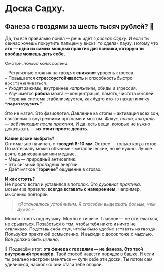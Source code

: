# Доска Садху.

## **Фанера с гвоздями за шесть тысяч рублей?** 🤬

Да, ты всё правильно понял — речь идёт о _досках Садху_. И если ты сейчас хочешь покрутить пальцем у виска, то сделай паузу. Потому что **это — одна из самых мощных практик для психики, которую ты вообще можешь дать себе.**

Смотри, _польза колоссальна_:

– Регулярные стояния на гвоздях **снижают** уровень стресса.\
– Повышается **стрессоустойчивость** и способность быстро восстанавливаться.\
– Уходят зажимы, внутреннее _напряжение,_ обиды и агрессия.\
– Улучшается **работа** мозга — концентрация, память, чистота мыслей.\
– Нервная система стабилизируется, как будто кто-то нажал кнопку **“перезагрузить”**.

Это не магия. Это физиология. Давление на стопы = активация всех зон, связанных с внутренними органами и мозгом. _Фокус, покой, контроль — всё приходит после практики._ И да, есть вещи, которые не нужно доказывать — **их стоит просто делать.**

**Какие доски выбрать?**\
Оптимально начинать с **гвоздей 8-10 мм**. Острее — только когда готов.\
По материалу можно обычные - металлические, но не нужно. Лучше взять оцинкованные или медные. \
– Медь — природный антисептик.\
– Это сильный проводник энергии.\
– Даёт мягкое **“горячее”** ощущение в стопах.

**И как стоять?**\
Не просто встал и уставился в потолок. Это _духовная практика_.\
Возьми за правило: **всегда вставать с намерением**. Например, мысленно повторяй:

> _«Я становлюсь устойчивым. Я способен выдержать больше, чем думал.»_

Можно стоять под музыку. Можно в тишине. Главное — не отвлекаться, не срываться. Позаботься о том, чтобы тебя никто и ничто не отвлекало. Подставь себе стул, чтобы было удобно вставать на гвозди. Пользуйся практикой осмысленно. И выходи с досок тоже с мыслью. Всё должно быть _цельно_.

📌 Подведём итог: **эта фанера с гвоздями — не фанера. Это твой внутренний тренажёр.** Твой способ навести порядок в башке. И если ты реально настроен меняться — купи себе эти доски. Ты потом сам удивишься, насколько они стали тебе опорой.
